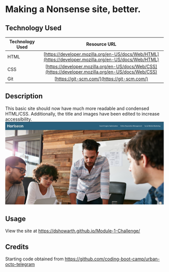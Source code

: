 # Making a Nonsense site, better. 

## Technology Used 

| Technology Used         | Resource URL           | 
| ------------- |:-------------:| 
| HTML    | [https://developer.mozilla.org/en-US/docs/Web/HTML](https://developer.mozilla.org/en-US/docs/Web/HTML) | 
| CSS     | [https://developer.mozilla.org/en-US/docs/Web/CSS](https://developer.mozilla.org/en-US/docs/Web/CSS)      |   
| Git | [https://git-scm.com/](https://git-scm.com/)     |    

## Description 

This basic site should now have much more readable and condensed HTML/CSS. Additionally, the title and images have been edited to increase accessibility. 
![Alt text](image-1.png)

## Usage

View the site at https://dshowarth.github.io/Module-1-Challenge/

## Credits

Starting code obtained from https://github.com/coding-boot-camp/urban-octo-telegram